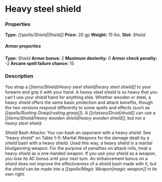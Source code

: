 ﻿---
Title: "Heavy steel shield"
Type: "Shield"
Price: "20 gp"
Weight: "15 lbs."
Slot: "Shield"
Armor properties Type: "Shield"
Armor bonus: "2"
Maximum dexterity: "0"
Armor check penalty: "-2"
Arcane spell failure chance: "15"
Description: |
  "You strap a heavy steel shield to your forearm and grip it with your hand. A heavy steel shield is so heavy that you can't use your shield hand for anything else. Whether wooden or steel, a heavy shield offers the same basic protection and attack benefits, though the two versions respond differently to some spells and effects (such as _rusting grasp_). A druid can use a heavy wooden shield, but not a heavy steel shield.
  _Shield Bash Attacks_: You can bash an opponent with a heavy shield. See "heavy shield" on Table 1–5: Martial Weapons for the damage dealt by a shield bash with a heavy shield. Used this way, a heavy shield is a martial bludgeoning weapon. For the purpose of penalties on attack rolls, treat a heavy shield as a one-handed weapon. If you use your shield as a weapon, you lose its AC bonus until your next turn. An enhancement bonus on a shield does not improve the effectiveness of a shield bash made with it, but the shield can be made into a magic weapon in its own right."
Sources: "['Core Rulebook', 'Ultimate Equipment']"
---

# Heavy steel shield

### Properties

**Type:** _[[spells/Shield|Shield]]_ **Price:** 20 gp **Weight:** 15 lbs. **Slot:** _Shield_

##### Armor properties

**Type:** _Shield_ **Armor bonus:** 2 **Maximum dexterity:** 0 **Armor check penalty:** -2 **Arcane spell failure chance:** 15

### Description

You strap a _[[items/Shield/Heavy steel shield|heavy steel shield]]_ to your forearm and grip it with your hand. A _heavy steel shield_ is so heavy that you can't use your _shield_ hand for anything else. Whether wooden or steel, a heavy _shield_ offers the same basic protection and attack benefits, though the two versions respond differently to some spells and effects (such as _[[spells/Rusting Grasp|rusting grasp]]_). A _[[classes/Druid|druid]]_ can use a _[[items/Shield/Heavy wooden shield|heavy wooden shield]]_, but not a _heavy steel shield_.

_Shield_ Bash Attacks: You can bash an opponent with a heavy _shield_. See "heavy _shield_" on Table 1–5: Martial Weapons for the damage dealt by a _shield_ bash with a heavy _shield_. Used this way, a heavy _shield_ is a martial bludgeoning weapon. For the purpose of penalties on attack rolls, treat a heavy _shield_ as a one-handed weapon. If you use your _shield_ as a weapon, you lose its AC bonus until your next turn. An enhancement bonus on a _shield_ does not improve the effectiveness of a _shield_ bash made with it, but the _shield_ can be made into a _[[spells/Magic Weapon|magic weapon]]_ in its own right.

